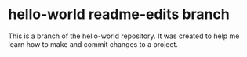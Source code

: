 # hello-world readme-edits branch

This is a branch of the hello-world repository.  It was created to help me learn how to make and commit changes to a project.
